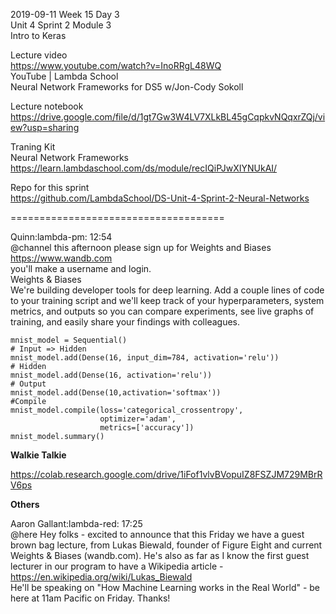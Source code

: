 2019-09-11 Week 15 Day 3  
Unit 4 Sprint 2 Module 3  
Intro to Keras         

Lecture video    
https://www.youtube.com/watch?v=InoRRgL48WQ  
YouTube | Lambda School   
Neural Network Frameworks for DS5 w/Jon-Cody Sokoll     

Lecture notebook   
https://drive.google.com/file/d/1gt7Gw3W4LV7XLkBL45gCqpkvNQqxrZQj/view?usp=sharing       

Traning Kit   
Neural Network Frameworks    
https://learn.lambdaschool.com/ds/module/recIQiPJwXIYNUkAI/        

Repo for this sprint  
https://github.com/LambdaSchool/DS-Unit-4-Sprint-2-Neural-Networks  

=====================================

Quinn:lambda-pm: 12:54   
@channel this afternoon please sign up for Weights and Biases   
https://www.wandb.com    
you'll make a username and login.   
Weights & Biases   
We're building developer tools for deep learning. Add a couple lines of code to your training script and we'll keep track of your hyperparameters, system metrics, and outputs so you can compare experiments, see live graphs of training, and easily share your findings with colleagues.   

```
mnist_model = Sequential()
# Input => Hidden
mnist_model.add(Dense(16, input_dim=784, activation='relu'))
# Hidden
mnist_model.add(Dense(16, activation='relu')) 
# Output
mnist_model.add(Dense(10,activation='softmax'))
#Compile
mnist_model.compile(loss='categorical_crossentropy',
                    optimizer='adam',
                    metrics=['accuracy'])
mnist_model.summary()
```

**Walkie Talkie**   

https://colab.research.google.com/drive/1iFof1vlvBVopuIZ8FSZJM729MBrRV6ps   

**Others**  

Aaron Gallant:lambda-red: 17:25   
@here Hey folks - excited to announce that this Friday we have a guest brown bag lecture, from Lukas Biewald, founder of Figure Eight and current Weights & Biases (wandb.com). He's also as far as I know the first guest lecturer in our program to have a Wikipedia article - https://en.wikipedia.org/wiki/Lukas_Biewald   
He'll be speaking on "How Machine Learning works in the Real World" - be here at 11am Pacific on Friday. Thanks!    
